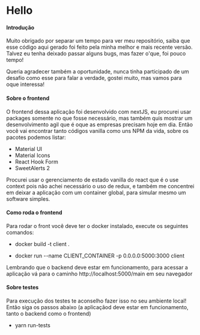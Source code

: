 # Hello 

#### Introdução


Muito obrigado por separar um tempo para ver meu repositório, saiba que esse código aqui gerado foi feito pela minha melhor e mais recente versão. Talvez eu tenha deixado passar alguns bugs, mas fazer o'que, foi pouco tempo! 

Queria agradecer também a oportunidade, nunca tinha participado de um desafio como esse para falar a verdade, gostei muito, mas vamos para oque interessa!

#### Sobre o frontend

O frontend dessa aplicação foi desenvolvido com nextJS, eu procurei usar packages somente no que fosse necessário, mas também quis mostrar um desenvolvimento agil que é oque as empresas precisam hoje em dia. Então você vai encontrar tanto códigos vanilla como uns NPM da vida, sobre os pacotes podemos listar:
 -  Material UI
 -  Material Icons
 -  React Hook Form
 -  SweetAlerts 2 

Procurei usar o gerenciamento de estado vanilla do react que é o use context pois não achei necessário o uso de redux, e também me concentrei em deixar a aplicação com um container global, para simular mesmo um software simples.

#### Como roda o frontend

Para rodar o front você deve ter o docker instalado, execute os seguintes comandos:

 - docker build -t client .

 - docker run --name CLIENT_CONTAINER -p 0.0.0.0:5000:3000 client

Lembrando que o backend deve estar em funcionamento, para acessar a aplicação vá para o caminho http://localhost:5000/main em seu navegador

#### Sobre testes

Para execução dos testes te aconselho fazer isso no seu ambiente local! Então siga os passos abaixo (a aplicaçãod deve estar em funcionamento, tanto o backend como o frontend)

- yarn run-tests
